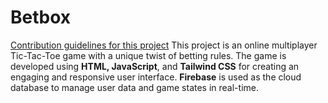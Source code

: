 # Betbox
[Contribution guidelines for this project](docs/CONTRIBUTING.md)
This project is an online multiplayer Tic-Tac-Toe game with a unique twist of betting rules. The game is developed using **HTML, JavaScript**, and **Tailwind CSS** for creating an engaging and responsive user interface. **Firebase** is used as the cloud database to manage user data and game states in real-time.
